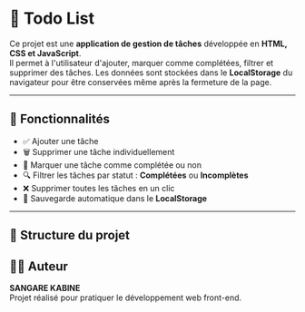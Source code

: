 
# 📝 Todo List

Ce projet est une **application de gestion de tâches** développée en **HTML, CSS et JavaScript**.  
Il permet à l'utilisateur d'ajouter, marquer comme complétées, filtrer et supprimer des tâches. Les données sont stockées dans le **LocalStorage** du navigateur pour être conservées même après la fermeture de la page.

---

## 🚀 Fonctionnalités

- ✅ Ajouter une tâche
- 🗑️ Supprimer une tâche individuellement
- 🔄 Marquer une tâche comme complétée ou non
- 🔍 Filtrer les tâches par statut : **Complétées** ou **Incomplètes**
- ❌ Supprimer toutes les tâches en un clic
- 💾 Sauvegarde automatique dans le **LocalStorage**

---

## 📂 Structure du projet


## 👨‍💻 Auteur

**SANGARE KABINE**  
Projet réalisé pour pratiquer le développement web front-end.
